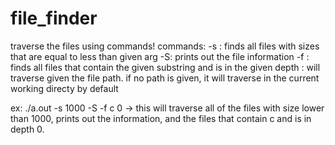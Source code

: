 # file_finder
traverse the files using commands!
commands:
-s <file size>: finds all files with sizes that are equal to less than given arg
-S: prints out the file information
-f <contains substring> <depth>: finds all files that contain the given substring and is in the given depth
<file path>: will traverse given the file path. if no path is given, it will traverse in the current working directy by default

ex: ./a.out -s 1000 -S -f c 0  -> this will traverse all of the files with size lower than 1000, prints out the information, and the files that contain c and is in depth 0.

